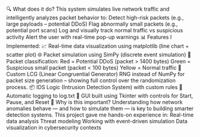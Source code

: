 🔍 What does it do?
 This system simulates live network traffic and intelligently analyzes packet behavior to:
Detect high-risk packets (e.g., large payloads – potential DDoS)
Flag abnormally small packets (e.g., potential port scans)
Log and visually track normal traffic vs suspicious activity
Alert the user with real-time pop-up warnings
📊 Features I Implemented:
📈 Real-time data visualization using matplotlib (line chart + scatter plot)
🌐 Packet simulation using SimPy (discrete event simulation)
🧠 Packet classification:
Red = Potential DDoS (packet > 1400 bytes)
Green = Suspicious small packet (packet < 100 bytes)
Yellow = Normal traffic
🔐 Custom LCG (Linear Congruential Generator) RNG instead of NumPy for packet size generation – showing full control over the randomization process.
📦 IDS Logic (Intrusion Detection System) with custom rules
🧾 Automatic logging to log.txt
🧠 GUI built using Tkinter with controls for Start, Pause, and Reset
🧩 Why is this important?
 Understanding how network anomalies behave — and how to simulate them — is key to building smarter detection systems. This project gave me hands-on experience in:
Real-time data analysis
Threat modeling
Working with event-driven simulation
Data visualization in cybersecurity contexts

